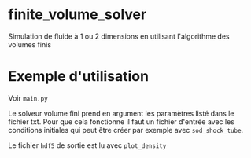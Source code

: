 # finite_volume_solver
Simulation de fluide à 1 ou 2 dimensions en utilisant l'algorithme des volumes finis

# Exemple d'utilisation

Voir `main.py`

Le solveur volume fini prend en argument les paramètres listé dans le fichier txt. Pour que cela fonctionne il faut un fichier d'entrée avec les conditions initiales qui peut être créer par exemple avec `sod_shock_tube`.

Le fichier `hdf5` de sortie est lu avec `plot_density`